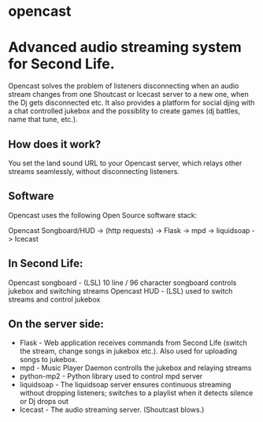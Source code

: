 # opencast

Advanced audio streaming system for Second Life.
================================================

Opencast solves the problem of listeners disconnecting when an audio stream changes from one Shoutcast or Icecast server to a new one, when the Dj gets disconnected etc.
It also provides a platform for social djing with a chat controlled jukebox and the possiblity to create games (dj battles, name that tune, etc.).

How does it work?
-----------------
You set the land sound URL to your Opencast server, which relays other streams seamlessly, without disconnecting listeners.

Software
--------

Opencast uses the following Open Source software stack:

Opencast Songboard/HUD ->  (http requests) -> Flask -> mpd -> liquidsoap -> Icecast

In Second Life:
---------------

Opencast songboard - (LSL) 10 line / 96 character songboard controls jukebox and switching streams
Opencast HUD - (LSL) used to switch streams and control jukebox

On the server side:
-------------------

* Flask - Web application receives commands from Second Life (switch the stream, change songs in jukebox etc.). Also used for uploading songs to jukebox.
* mpd - Music Player Daemon controlls the jukebox and relaying streams
* python-mp2 - Python library used to control mpd server
* liquidsoap - The liquidsoap server ensures continuous streaming without dropping listeners; switches to a playlist when it detects silence or Dj drops out
* Icecast - The audio streaming server. (Shoutcast blows.)




